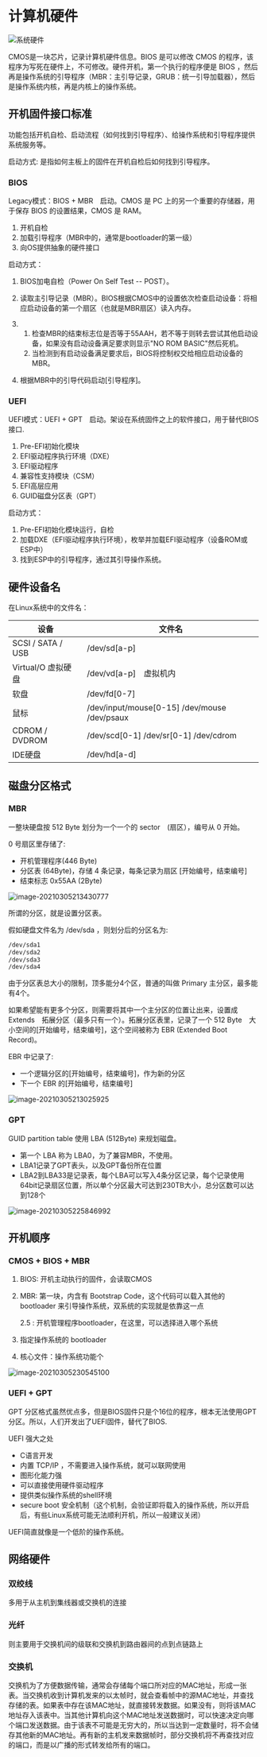 # 计算机硬件

![系统硬件](https://img.codekissyoung.com/2019/10/07/73e58c74a0eea7f9f53c1c4bdae601db.png)

CMOS是一块芯片，记录计算机硬件信息。BIOS 是可以修改 CMOS 的程序，该程序为写死在硬件上，不可修改。硬件开机，第一个执行的程序便是 BIOS ，然后再是操作系统的引导程序（MBR：主引导记录，GRUB：统一引导加载器），然后是操作系统内核，再是内核上的操作系统。

## 开机固件接口标准

功能包括开机自检、启动流程（如何找到引导程序）、给操作系统和引导程序提供系统服务等。

启动方式: 是指如何主板上的固件在开机自检后如何找到引导程序。

### BIOS

Legacy模式：BIOS + MBR　启动。CMOS 是 PC 上的另一个重要的存储器，用于保存 BIOS 的设置结果，CMOS 是 RAM。

1. 开机自检
1. 加载引导程序（MBR中的，通常是bootloader的第一级）
1. 向OS提供抽象的硬件接口

启动方式：

1. BIOS加电自检（Power On Self Test -- POST）。

1. 读取主引导记录（MBR）。BIOS根据CMOS中的设置依次检查启动设备：将相应启动设备的第一个扇区（也就是MBR扇区）读入内存。

1. 1. 检查MBR的结束标志位是否等于55AAH，若不等于则转去尝试其他启动设备，如果没有启动设备满足要求则显示"NO ROM BASIC"然后死机。
   1. 当检测到有启动设备满足要求后，BIOS将控制权交给相应启动设备的MBR。

1. 根据MBR中的引导代码启动[引导程序]。

### UEFI

UEFI模式：UEFI + GPT　启动。架设在系统固件之上的软件接口，用于替代BIOS接口.

1. Pre-EFI初始化模块
1. EFI驱动程序执行环境（DXE）
1. EFI驱动程序
1. 兼容性支持模块（CSM）
1. EFI高层应用
1. GUID磁盘分区表（GPT）

启动方式：

1. Pre-EFI初始化模块运行，自检
1. 加载DXE（EFI驱动程序执行环境），枚举并加载EFI驱动程序（设备ROM或ESP中）
1. 找到ESP中的引导程序，通过其引导操作系统。

## 硬件设备名

在Linux系统中的文件名：

| 设备               | 文件名                                       |
| ------------------ | -------------------------------------------- |
| SCSI / SATA / USB  | /dev/sd[a-p]                                 |
| Virtual/O 虚拟硬盘 | /dev/vd[a-p]　虚拟机内                       |
| 软盘               | /dev/fd[0-7]                                 |
| 鼠标               | /dev/input/mouse[0-15] /dev/mouse /dev/psaux |
| CDROM / DVDROM     | /dev/scd[0-1] /dev/sr[0-1] /dev/cdrom        |
| IDE硬盘            | /dev/hd[a-d]                                 |


## 磁盘分区格式

### MBR

一整块硬盘按 512 Byte 划分为一个一个的 sector　(扇区），编号从 0 开始。

0 号扇区里存储了:

- 开机管理程序(446 Byte)
- 分区表 (64Byte)，存储 4 条记录，每条记录为扇区 [开始编号，结束编号]
- 结束标志 0x55AA (2Byte)

![image-20210305213430777](https://img.codekissyoung.com/2021/03/05/95cea9fb9f2306d6b76127f74f5607ef.png)

所谓的分区，就是设置分区表。

假如硬盘文件名为 /dev/sda ，则划分后的分区名为:

```bash
/dev/sda1
/dev/sda2
/dev/sda3
/dev/sda4
```

由于分区表总大小的限制，顶多能分4个区，普通的叫做 Primary 主分区，最多能有4个。

如果希望能有更多个分区，则需要将其中一个主分区的位置让出来，设置成 Extends　拓展分区（最多只有一个）。拓展分区表里，记录了一个 512 Byte　大小空间的[开始编号，结束编号]，这个空间被称为 EBR (Extended Boot Record)。

EBR 中记录了:

- 一个逻辑分区的[开始编号，结束编号]，作为新的分区
- 下一个 EBR 的[开始编号，结束编号]

![image-20210305213025925](https://img.codekissyoung.com/2021/03/05/a99308c7bb427f57fffad7650accd2a3.png)

### GPT

GUID partition table 使用 LBA (512Byte) 来规划磁盘。

- 第一个 LBA 称为 LBA0，为了兼容MBR，不使用。
- LBA1记录了GPT表头，以及GPT备份所在位置
- LBA2到LBA33是记录表，每个LBA可以写入4条分区记录，每个记录使用64bit记录扇区位置，所以单个分区最大可达到230TB大小，总分区数可以达到128个

![image-20210305225846992](https://img.codekissyoung.com/2021/03/05/ebf20a5d998439c8784380e437f3cc15.png)

## 开机顺序

### CMOS + BIOS + MBR

1. BIOS: 开机主动执行的固件，会读取CMOS

1. MBR: 第一块，内含有 Bootstrap Code，这个代码可以载入其他的 bootloader 来引导操作系统，双系统的实现就是依靠这一点

   2.5 : 开机管理程序bootloader，在这里，可以选择进入哪个系统

1. 指定操作系统的 bootloader

1. 核心文件：操作系统功能个

![image-20210305230545100](https://img.codekissyoung.com/2021/03/05/de5e6855683732a156bc9bdd086e6c6a.png)

### UEFI + GPT

GPT 分区格式虽然优点多，但是BIOS固件只是个16位的程序，根本无法使用GPT分区。所以，人们开发出了UEFI固件，替代了BIOS.

UEFI 强大之处

- C语言开发
- 内置 TCP/IP ，不需要进入操作系统，就可以联网使用
- 图形化能力强
- 可以直接使用硬件驱动程序
- 提供类似操作系统的shell环境
- secure boot 安全机制（这个机制，会验证即将载入的操作系统，所以开启后，有些Linux系统可能无法顺利开机，所以一般建议关闭）

UEFI简直就像是一个低阶的操作系统。

## 网络硬件

### 双绞线

多用于从主机到集线器或交换机的连接

### 光纤

则主要用于交换机间的级联和交换机到路由器间的点到点链路上



### 交换机

交换机为了方便数据传输，通常会存储每个端口所对应的MAC地址，形成一张表。当交换机收到计算机发来的以太帧时，就会查看帧中的源MAC地址，并查找存储的表。如果表中存在该MAC地址，就直接转发数据。如果没有，则将该MAC地址存入该表中。当其他计算机向这个MAC地址发送数据时，可以快速决定向哪个端口发送数据。由于该表不可能是无穷大的，所以当达到一定数量时，将不会储存其他新的MAC地址。再有新的主机发来数据帧时，部分交换机将不再查找对应的端口，而是以广播的形式转发给所有的端口。